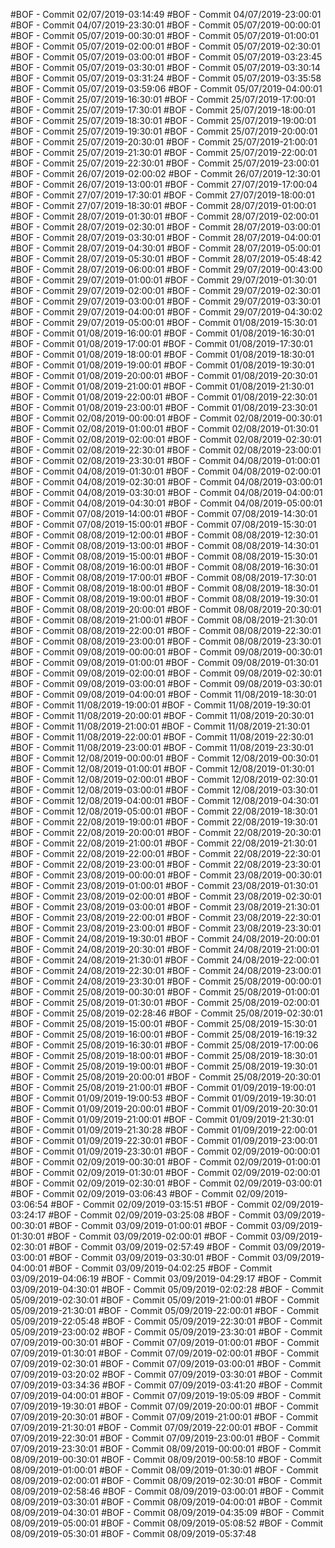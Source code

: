 #BOF - Commit 02/07/2019-03:14:49
#BOF - Commit 04/07/2019-23:00:01
#BOF - Commit 04/07/2019-23:30:01
#BOF - Commit 05/07/2019-00:00:01
#BOF - Commit 05/07/2019-00:30:01
#BOF - Commit 05/07/2019-01:00:01
#BOF - Commit 05/07/2019-02:00:01
#BOF - Commit 05/07/2019-02:30:01
#BOF - Commit 05/07/2019-03:00:01
#BOF - Commit 05/07/2019-03:23:45
#BOF - Commit 05/07/2019-03:30:01
#BOF - Commit 05/07/2019-03:30:14
#BOF - Commit 05/07/2019-03:31:24
#BOF - Commit 05/07/2019-03:35:58
#BOF - Commit 05/07/2019-03:59:06
#BOF - Commit 05/07/2019-04:00:01
#BOF - Commit 25/07/2019-16:30:01
#BOF - Commit 25/07/2019-17:00:01
#BOF - Commit 25/07/2019-17:30:01
#BOF - Commit 25/07/2019-18:00:01
#BOF - Commit 25/07/2019-18:30:01
#BOF - Commit 25/07/2019-19:00:01
#BOF - Commit 25/07/2019-19:30:01
#BOF - Commit 25/07/2019-20:00:01
#BOF - Commit 25/07/2019-20:30:01
#BOF - Commit 25/07/2019-21:00:01
#BOF - Commit 25/07/2019-21:30:01
#BOF - Commit 25/07/2019-22:00:01
#BOF - Commit 25/07/2019-22:30:01
#BOF - Commit 25/07/2019-23:00:01
#BOF - Commit 26/07/2019-02:00:02
#BOF - Commit 26/07/2019-12:30:01
#BOF - Commit 26/07/2019-13:00:01
#BOF - Commit 27/07/2019-17:00:04
#BOF - Commit 27/07/2019-17:30:01
#BOF - Commit 27/07/2019-18:00:01
#BOF - Commit 27/07/2019-18:30:01
#BOF - Commit 28/07/2019-01:00:01
#BOF - Commit 28/07/2019-01:30:01
#BOF - Commit 28/07/2019-02:00:01
#BOF - Commit 28/07/2019-02:30:01
#BOF - Commit 28/07/2019-03:00:01
#BOF - Commit 28/07/2019-03:30:01
#BOF - Commit 28/07/2019-04:00:01
#BOF - Commit 28/07/2019-04:30:01
#BOF - Commit 28/07/2019-05:00:01
#BOF - Commit 28/07/2019-05:30:01
#BOF - Commit 28/07/2019-05:48:42
#BOF - Commit 28/07/2019-06:00:01
#BOF - Commit 29/07/2019-00:43:00
#BOF - Commit 29/07/2019-01:00:01
#BOF - Commit 29/07/2019-01:30:01
#BOF - Commit 29/07/2019-02:00:01
#BOF - Commit 29/07/2019-02:30:01
#BOF - Commit 29/07/2019-03:00:01
#BOF - Commit 29/07/2019-03:30:01
#BOF - Commit 29/07/2019-04:00:01
#BOF - Commit 29/07/2019-04:30:02
#BOF - Commit 29/07/2019-05:00:01
#BOF - Commit 01/08/2019-15:30:01
#BOF - Commit 01/08/2019-16:00:01
#BOF - Commit 01/08/2019-16:30:01
#BOF - Commit 01/08/2019-17:00:01
#BOF - Commit 01/08/2019-17:30:01
#BOF - Commit 01/08/2019-18:00:01
#BOF - Commit 01/08/2019-18:30:01
#BOF - Commit 01/08/2019-19:00:01
#BOF - Commit 01/08/2019-19:30:01
#BOF - Commit 01/08/2019-20:00:01
#BOF - Commit 01/08/2019-20:30:01
#BOF - Commit 01/08/2019-21:00:01
#BOF - Commit 01/08/2019-21:30:01
#BOF - Commit 01/08/2019-22:00:01
#BOF - Commit 01/08/2019-22:30:01
#BOF - Commit 01/08/2019-23:00:01
#BOF - Commit 01/08/2019-23:30:01
#BOF - Commit 02/08/2019-00:00:01
#BOF - Commit 02/08/2019-00:30:01
#BOF - Commit 02/08/2019-01:00:01
#BOF - Commit 02/08/2019-01:30:01
#BOF - Commit 02/08/2019-02:00:01
#BOF - Commit 02/08/2019-02:30:01
#BOF - Commit 02/08/2019-22:30:01
#BOF - Commit 02/08/2019-23:00:01
#BOF - Commit 02/08/2019-23:30:01
#BOF - Commit 04/08/2019-01:00:01
#BOF - Commit 04/08/2019-01:30:01
#BOF - Commit 04/08/2019-02:00:01
#BOF - Commit 04/08/2019-02:30:01
#BOF - Commit 04/08/2019-03:00:01
#BOF - Commit 04/08/2019-03:30:01
#BOF - Commit 04/08/2019-04:00:01
#BOF - Commit 04/08/2019-04:30:01
#BOF - Commit 04/08/2019-05:00:01
#BOF - Commit 07/08/2019-14:00:01
#BOF - Commit 07/08/2019-14:30:01
#BOF - Commit 07/08/2019-15:00:01
#BOF - Commit 07/08/2019-15:30:01
#BOF - Commit 08/08/2019-12:00:01
#BOF - Commit 08/08/2019-12:30:01
#BOF - Commit 08/08/2019-13:00:01
#BOF - Commit 08/08/2019-14:30:01
#BOF - Commit 08/08/2019-15:00:01
#BOF - Commit 08/08/2019-15:30:01
#BOF - Commit 08/08/2019-16:00:01
#BOF - Commit 08/08/2019-16:30:01
#BOF - Commit 08/08/2019-17:00:01
#BOF - Commit 08/08/2019-17:30:01
#BOF - Commit 08/08/2019-18:00:01
#BOF - Commit 08/08/2019-18:30:01
#BOF - Commit 08/08/2019-19:00:01
#BOF - Commit 08/08/2019-19:30:01
#BOF - Commit 08/08/2019-20:00:01
#BOF - Commit 08/08/2019-20:30:01
#BOF - Commit 08/08/2019-21:00:01
#BOF - Commit 08/08/2019-21:30:01
#BOF - Commit 08/08/2019-22:00:01
#BOF - Commit 08/08/2019-22:30:01
#BOF - Commit 08/08/2019-23:00:01
#BOF - Commit 08/08/2019-23:30:01
#BOF - Commit 09/08/2019-00:00:01
#BOF - Commit 09/08/2019-00:30:01
#BOF - Commit 09/08/2019-01:00:01
#BOF - Commit 09/08/2019-01:30:01
#BOF - Commit 09/08/2019-02:00:01
#BOF - Commit 09/08/2019-02:30:01
#BOF - Commit 09/08/2019-03:00:01
#BOF - Commit 09/08/2019-03:30:01
#BOF - Commit 09/08/2019-04:00:01
#BOF - Commit 11/08/2019-18:30:01
#BOF - Commit 11/08/2019-19:00:01
#BOF - Commit 11/08/2019-19:30:01
#BOF - Commit 11/08/2019-20:00:01
#BOF - Commit 11/08/2019-20:30:01
#BOF - Commit 11/08/2019-21:00:01
#BOF - Commit 11/08/2019-21:30:01
#BOF - Commit 11/08/2019-22:00:01
#BOF - Commit 11/08/2019-22:30:01
#BOF - Commit 11/08/2019-23:00:01
#BOF - Commit 11/08/2019-23:30:01
#BOF - Commit 12/08/2019-00:00:01
#BOF - Commit 12/08/2019-00:30:01
#BOF - Commit 12/08/2019-01:00:01
#BOF - Commit 12/08/2019-01:30:01
#BOF - Commit 12/08/2019-02:00:01
#BOF - Commit 12/08/2019-02:30:01
#BOF - Commit 12/08/2019-03:00:01
#BOF - Commit 12/08/2019-03:30:01
#BOF - Commit 12/08/2019-04:00:01
#BOF - Commit 12/08/2019-04:30:01
#BOF - Commit 12/08/2019-05:00:01
#BOF - Commit 22/08/2019-18:30:01
#BOF - Commit 22/08/2019-19:00:01
#BOF - Commit 22/08/2019-19:30:01
#BOF - Commit 22/08/2019-20:00:01
#BOF - Commit 22/08/2019-20:30:01
#BOF - Commit 22/08/2019-21:00:01
#BOF - Commit 22/08/2019-21:30:01
#BOF - Commit 22/08/2019-22:00:01
#BOF - Commit 22/08/2019-22:30:01
#BOF - Commit 22/08/2019-23:00:01
#BOF - Commit 22/08/2019-23:30:01
#BOF - Commit 23/08/2019-00:00:01
#BOF - Commit 23/08/2019-00:30:01
#BOF - Commit 23/08/2019-01:00:01
#BOF - Commit 23/08/2019-01:30:01
#BOF - Commit 23/08/2019-02:00:01
#BOF - Commit 23/08/2019-02:30:01
#BOF - Commit 23/08/2019-03:00:01
#BOF - Commit 23/08/2019-21:30:01
#BOF - Commit 23/08/2019-22:00:01
#BOF - Commit 23/08/2019-22:30:01
#BOF - Commit 23/08/2019-23:00:01
#BOF - Commit 23/08/2019-23:30:01
#BOF - Commit 24/08/2019-19:30:01
#BOF - Commit 24/08/2019-20:00:01
#BOF - Commit 24/08/2019-20:30:01
#BOF - Commit 24/08/2019-21:00:01
#BOF - Commit 24/08/2019-21:30:01
#BOF - Commit 24/08/2019-22:00:01
#BOF - Commit 24/08/2019-22:30:01
#BOF - Commit 24/08/2019-23:00:01
#BOF - Commit 24/08/2019-23:30:01
#BOF - Commit 25/08/2019-00:00:01
#BOF - Commit 25/08/2019-00:30:01
#BOF - Commit 25/08/2019-01:00:01
#BOF - Commit 25/08/2019-01:30:01
#BOF - Commit 25/08/2019-02:00:01
#BOF - Commit 25/08/2019-02:28:46
#BOF - Commit 25/08/2019-02:30:01
#BOF - Commit 25/08/2019-15:00:01
#BOF - Commit 25/08/2019-15:30:01
#BOF - Commit 25/08/2019-16:00:01
#BOF - Commit 25/08/2019-16:19:32
#BOF - Commit 25/08/2019-16:30:01
#BOF - Commit 25/08/2019-17:00:06
#BOF - Commit 25/08/2019-18:00:01
#BOF - Commit 25/08/2019-18:30:01
#BOF - Commit 25/08/2019-19:00:01
#BOF - Commit 25/08/2019-19:30:01
#BOF - Commit 25/08/2019-20:00:01
#BOF - Commit 25/08/2019-20:30:01
#BOF - Commit 25/08/2019-21:00:01
#BOF - Commit 01/09/2019-19:00:01
#BOF - Commit 01/09/2019-19:00:53
#BOF - Commit 01/09/2019-19:30:01
#BOF - Commit 01/09/2019-20:00:01
#BOF - Commit 01/09/2019-20:30:01
#BOF - Commit 01/09/2019-21:00:01
#BOF - Commit 01/09/2019-21:30:01
#BOF - Commit 01/09/2019-21:30:28
#BOF - Commit 01/09/2019-22:00:01
#BOF - Commit 01/09/2019-22:30:01
#BOF - Commit 01/09/2019-23:00:01
#BOF - Commit 01/09/2019-23:30:01
#BOF - Commit 02/09/2019-00:00:01
#BOF - Commit 02/09/2019-00:30:01
#BOF - Commit 02/09/2019-01:00:01
#BOF - Commit 02/09/2019-01:30:01
#BOF - Commit 02/09/2019-02:00:01
#BOF - Commit 02/09/2019-02:30:01
#BOF - Commit 02/09/2019-03:00:01
#BOF - Commit 02/09/2019-03:06:43
#BOF - Commit 02/09/2019-03:06:54
#BOF - Commit 02/09/2019-03:15:51
#BOF - Commit 02/09/2019-03:24:17
#BOF - Commit 02/09/2019-03:25:08
#BOF - Commit 03/09/2019-00:30:01
#BOF - Commit 03/09/2019-01:00:01
#BOF - Commit 03/09/2019-01:30:01
#BOF - Commit 03/09/2019-02:00:01
#BOF - Commit 03/09/2019-02:30:01
#BOF - Commit 03/09/2019-02:57:49
#BOF - Commit 03/09/2019-03:00:01
#BOF - Commit 03/09/2019-03:30:01
#BOF - Commit 03/09/2019-04:00:01
#BOF - Commit 03/09/2019-04:02:25
#BOF - Commit 03/09/2019-04:06:19
#BOF - Commit 03/09/2019-04:29:17
#BOF - Commit 03/09/2019-04:30:01
#BOF - Commit 05/09/2019-02:02:28
#BOF - Commit 05/09/2019-02:30:01
#BOF - Commit 05/09/2019-21:00:01
#BOF - Commit 05/09/2019-21:30:01
#BOF - Commit 05/09/2019-22:00:01
#BOF - Commit 05/09/2019-22:05:48
#BOF - Commit 05/09/2019-22:30:01
#BOF - Commit 05/09/2019-23:00:02
#BOF - Commit 05/09/2019-23:30:01
#BOF - Commit 07/09/2019-00:30:01
#BOF - Commit 07/09/2019-01:00:01
#BOF - Commit 07/09/2019-01:30:01
#BOF - Commit 07/09/2019-02:00:01
#BOF - Commit 07/09/2019-02:30:01
#BOF - Commit 07/09/2019-03:00:01
#BOF - Commit 07/09/2019-03:20:02
#BOF - Commit 07/09/2019-03:30:01
#BOF - Commit 07/09/2019-03:34:36
#BOF - Commit 07/09/2019-03:41:20
#BOF - Commit 07/09/2019-04:00:01
#BOF - Commit 07/09/2019-19:05:09
#BOF - Commit 07/09/2019-19:30:01
#BOF - Commit 07/09/2019-20:00:01
#BOF - Commit 07/09/2019-20:30:01
#BOF - Commit 07/09/2019-21:00:01
#BOF - Commit 07/09/2019-21:30:01
#BOF - Commit 07/09/2019-22:00:01
#BOF - Commit 07/09/2019-22:30:01
#BOF - Commit 07/09/2019-23:00:01
#BOF - Commit 07/09/2019-23:30:01
#BOF - Commit 08/09/2019-00:00:01
#BOF - Commit 08/09/2019-00:30:01
#BOF - Commit 08/09/2019-00:58:10
#BOF - Commit 08/09/2019-01:00:01
#BOF - Commit 08/09/2019-01:30:01
#BOF - Commit 08/09/2019-02:00:01
#BOF - Commit 08/09/2019-02:30:01
#BOF - Commit 08/09/2019-02:58:46
#BOF - Commit 08/09/2019-03:00:01
#BOF - Commit 08/09/2019-03:30:01
#BOF - Commit 08/09/2019-04:00:01
#BOF - Commit 08/09/2019-04:30:01
#BOF - Commit 08/09/2019-04:35:09
#BOF - Commit 08/09/2019-05:00:01
#BOF - Commit 08/09/2019-05:08:52
#BOF - Commit 08/09/2019-05:30:01
#BOF - Commit 08/09/2019-05:37:48
